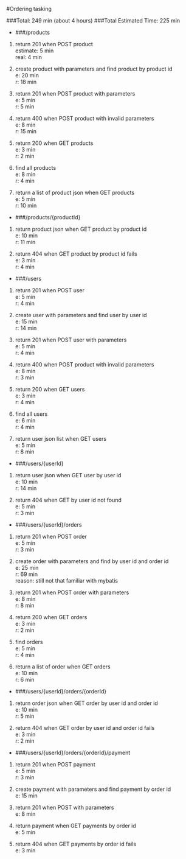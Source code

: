 #Ordering tasking

###Total: 249 min (about 4 hours)
###Total Estimated Time: 225 min


* ###/products

1. return 201 when POST product  
 estimate: 5 min  
 real: 4 min

2. create product with parameters and find product by product id  
 e: 20 min  
 r: 18 min
  
  
3. return 201 when POST product with parameters  
 e: 5 min  
 r: 5 min
  
4. return 400 when POST product with invalid parameters  
 e: 8 min  
 r: 15 min
  
5. return 200 when GET products  
 e: 3 min  
 r: 2 min
  

6. find all products  
 e: 8 min  
 r: 4 min
  
7. return a list of product json when GET products  
 e: 5 min  
 r: 10 min

* ###/products/{productId}

1. return product json when GET product by product id  
 e: 10 min  
 r: 11 min
    
  
2. return 404 when GET product by product id fails  
 e: 3 min  
 r: 4 min
  
  
 

* ###/users

1. return 201 when POST user  
 e: 5 min  
 r: 4 min
  
 
2. create user with parameters and find user by user id  
 e: 15 min  
 r: 14 min
  
  
3. return 201 when POST user with parameters  
 e: 5 min  
 r: 4 min
  
4. return 400 when POST product with invalid parameters  
 e: 8 min  
 r: 3 min  
 
5. return 200 when GET users  
 e: 3 min  
 r: 4 min  
  
6. find all users  
 e: 6 min  
 r: 4 min
  
7. return user json list when GET users  
 e: 5 min  
 r: 8 min
  
  
 

* ###/users/{userId}

1. return user json when GET user by user id  
e: 10 min  
r: 14 min
 
2. return 404 when GET by user id not found  
 e: 5 min  
 r: 3 min
  
* ###/users/{userId}/orders

1. return 201 when POST order  
 e: 5 min  
 r: 3 min

2. create order with parameters and find by user id and order id  
 e: 25 min  
 r: 69 min  
 reason: still not that familiar with mybatis
    
   
    
3. return 201 when POST order with parameters  
 e: 8 min  
 r: 8 min
    
   
4. return 200 when GET orders  
 e: 3 min  
 r: 2 min
  
  
 
5. find orders  
 e: 5 min  
 r: 4 min
  
  

6. return a list of order when GET orders  
 e: 10 min  
 r: 6 min
  
    
 

* ###/users/{userId}/orders/{orderId}

1. return order json when GET order by user id and order id  
 e: 10 min  
 r: 5 min
  

2. return 404 when GET order by user id and order id fails  
 e: 3 min  
 r: 2 min
  
  
 
* ###/users/{userId}/orders/{orderId}/payment

1. return 201 when POST payment  
 e: 5 min  
 r: 3 min
  
  
 
2. create payment with parameters and find payment by order id  
 e: 15 min  
  
  

3. return 201 when POST with parameters  
 e: 8 min  
  
  

4. return payment when GET payments by order id   
 e: 5 min  
  
  
 
5. return 404 when GET payments by  order id fails  
 e: 3 min  
  
  
